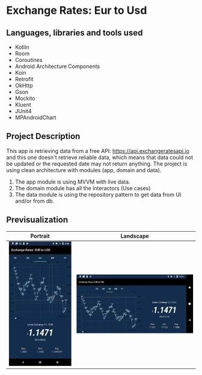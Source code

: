 # Exchange Rates: Eur to Usd

## Languages, libraries and tools used
- Kotlin
- Room
- Coroutines
- Android Architecture Components
- Koin
- Retrofit
- OkHttp
- Gson
- Mockito
- Kluent
- JUnit4
- MPAndroidChart

## Project Description
This app is retrieving data from a free API: https://api.exchangeratesapi.io and this one doesn't retrieve reliable data, which means that data could not be updated or the requested date may not return anything.
The project is using clean architecture with modules (app, domain and data).
1. The app module is using MVVM with live data.
2. The domain module has all the interactors (Use cases)
3. The data module is using the repository pattern to get data from UI and/or from db.

## Previsualization

|Portrait|Landscape|
|---|---|
|![3 months](arts/3m.png)|![3 months_landscape](arts/3m-land.png)|


